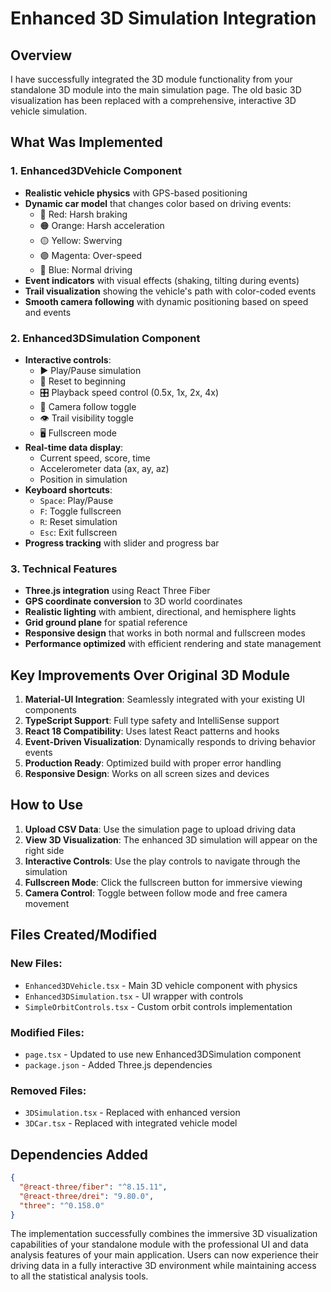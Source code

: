 # Enhanced 3D Simulation Integration

## Overview
I have successfully integrated the 3D module functionality from your standalone 3D module into the main simulation page. The old basic 3D visualization has been replaced with a comprehensive, interactive 3D vehicle simulation.

## What Was Implemented

### 1. Enhanced3DVehicle Component
- **Realistic vehicle physics** with GPS-based positioning
- **Dynamic car model** that changes color based on driving events:
  - 🔴 Red: Harsh braking
  - 🟠 Orange: Harsh acceleration  
  - 🟡 Yellow: Swerving
  - 🟣 Magenta: Over-speed
  - 🔵 Blue: Normal driving
- **Event indicators** with visual effects (shaking, tilting during events)
- **Trail visualization** showing the vehicle's path with color-coded events
- **Smooth camera following** with dynamic positioning based on speed and events

### 2. Enhanced3DSimulation Component  
- **Interactive controls**:
  - ▶️ Play/Pause simulation
  - 🔄 Reset to beginning
  - 🎛️ Playback speed control (0.5x, 1x, 2x, 4x)
  - 🎥 Camera follow toggle
  - 👁️ Trail visibility toggle
  - 🖥️ Fullscreen mode
- **Real-time data display**:
  - Current speed, score, time
  - Accelerometer data (ax, ay, az)
  - Position in simulation
- **Keyboard shortcuts**:
  - `Space`: Play/Pause
  - `F`: Toggle fullscreen
  - `R`: Reset simulation
  - `Esc`: Exit fullscreen
- **Progress tracking** with slider and progress bar

### 3. Technical Features
- **Three.js integration** using React Three Fiber
- **GPS coordinate conversion** to 3D world coordinates
- **Realistic lighting** with ambient, directional, and hemisphere lights
- **Grid ground plane** for spatial reference
- **Responsive design** that works in both normal and fullscreen modes
- **Performance optimized** with efficient rendering and state management

## Key Improvements Over Original 3D Module

1. **Material-UI Integration**: Seamlessly integrated with your existing UI components
2. **TypeScript Support**: Full type safety and IntelliSense support
3. **React 18 Compatibility**: Uses latest React patterns and hooks
4. **Event-Driven Visualization**: Dynamically responds to driving behavior events
5. **Production Ready**: Optimized build with proper error handling
6. **Responsive Design**: Works on all screen sizes and devices

## How to Use

1. **Upload CSV Data**: Use the simulation page to upload driving data
2. **View 3D Visualization**: The enhanced 3D simulation will appear on the right side
3. **Interactive Controls**: Use the play controls to navigate through the simulation
4. **Fullscreen Mode**: Click the fullscreen button for immersive viewing
5. **Camera Control**: Toggle between follow mode and free camera movement

## Files Created/Modified

### New Files:
- `Enhanced3DVehicle.tsx` - Main 3D vehicle component with physics
- `Enhanced3DSimulation.tsx` - UI wrapper with controls
- `SimpleOrbitControls.tsx` - Custom orbit controls implementation

### Modified Files:
- `page.tsx` - Updated to use new Enhanced3DSimulation component
- `package.json` - Added Three.js dependencies

### Removed Files:
- `3DSimulation.tsx` - Replaced with enhanced version
- `3DCar.tsx` - Replaced with integrated vehicle model

## Dependencies Added
```json
{
  "@react-three/fiber": "^8.15.11",
  "@react-three/drei": "9.80.0", 
  "three": "^0.158.0"
}
```

The implementation successfully combines the immersive 3D visualization capabilities of your standalone module with the professional UI and data analysis features of your main application. Users can now experience their driving data in a fully interactive 3D environment while maintaining access to all the statistical analysis tools.
